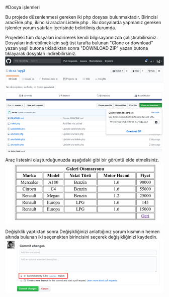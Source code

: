 #Dosya işlemleri

Bu projede düzenlenmesi gereken iki php dosyası bulunmaktadır.
Birincisi aracEkle.php, ikincisi araclariListele.php . Bu dosyalarda yapmanız gereken işlemler yorum satırları içerisinde belirtilmiş durumda. 

Projedeki tüm dosyaları indirirerek kendi bilgisayarınızda çalıştırabilirsiniz.
Dosyaları indirebilmek için sağ üst tarafta bulunan "Clone or download" yazan yeşil butona tıkladıktan sonra "DOWNLOAD ZIP" yazan butona tıklayarak dosyaları indirebilirsiniz.
![İndirme Butonu](https://github.com/sametatabasch/uygulama3/raw/master/Screenshot_20180322_202407.png)

Araç listesini oluşturduğunuzda aşağıdaki gibi bir görüntü elde etmelisiniz.
![Araç Listesi](https://github.com/sametatabasch/uygulama3/raw/master/Screenshot_20180322_202429.png)

Değişiklik yaptıktan sonra Değişikliğinizi anlattığınız yorum kısmının hemen altında bulunan iki seçenekten birincisini seçerek değişikliğinizi kaydedin.
![Dal seçimi](https://github.com/sametatabasch/uygulama3/raw/master/Screenshot_20180322_204030.png)
